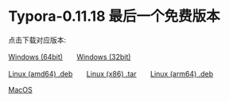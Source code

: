 # Typora-0.11.18 最后一个免费版本

点击下载对应版本:

[Windows (64bit)](https://github.com/zogodo/typora-0.11.18/raw/master/typora-0.11.18_amd64.exe)　　[Windows (32bit)](https://github.com/zogodo/typora-0.11.18/raw/master/typora-0.11.18_x86.exe)

[Linux (amd64) .deb](https://github.com/zogodo/typora-0.11.18/raw/master/typora_0.11.18_amd64.deb)　　[Linux (x86) .tar](https://github.com/zogodo/typora-0.11.18/raw/master/typora-0.11.18_amd64.tar.gz)　　[Linux (arm64) .deb](https://github.com/zogodo/typora-0.11.18/raw/master/typora_0.11.18_arm64.deb)

[MacOS](https://github.com/zogodo/typora-0.11.18/raw/master/typora-0.11.18_amd64.dmg)
